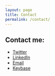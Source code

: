 ```yaml
---
layout: page
title: Contact
permalink: /contact/
---
```


<section class="contact">
  <h1>Contact me:</h1>

  <ul class="fa-ul">
    <li>
      <a href="https://twitter.com/alun404">
        <i class="fa-li fa fa-twitter" aria-hidden="true"></i>
        Twitter
      </a>
    </li>
    <li>
      <a href="https://www.linkedin.com/in/alun404">
        <i class="fa-li fa fa-linkedin" aria-hidden="true"></i>
        LinkedIn
      </a>
    </li>
    <li>
      <a href="mailto:alun+blog@badgerous.net">
        <i class="fa-li fa fa-paper-plane" aria-hidden="true"></i>
        Email
      </a>
    </li>
    <li>
      <a href="https://keybase.io/alun404">
        <i class="fa-li fa fa-lock" aria-hidden="true"></i>
        Keybase
      </a>
    </li>
  </ul>

</section>
